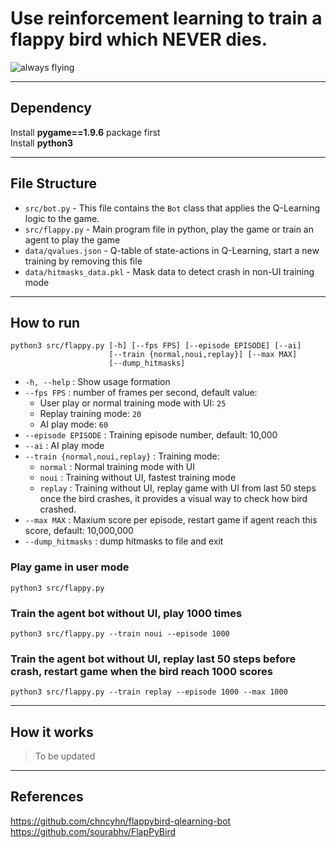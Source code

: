 
# Use reinforcement learning to train a flappy bird which NEVER dies.

![always flying](res/307K_flying.gif)

---

## Dependency
Install **pygame==1.9.6** package first<br>
Install **python3**

---
## File Structure
- `src/bot.py` - This file contains the `Bot` class that applies the Q-Learning logic to the game.
- `src/flappy.py` - Main program file in python, play the game or train an agent to play the game
- `data/qvalues.json` - Q-table of state-actions in Q-Learning, start a new training by removing this file
- `data/hitmasks_data.pkl` - Mask data to detect crash in non-UI training mode

---
## How to run
```
python3 src/flappy.py [-h] [--fps FPS] [--episode EPISODE] [--ai]
                      [--train {normal,noui,replay}] [--max MAX]
                      [--dump_hitmasks]
```

+ `-h, --help` : Show usage formation
+ `--fps FPS` : number of frames per second, default value:
  - User play or normal training mode with UI: `25`
  - Replay training mode: `20`
  - AI play mode: `60`
+ `--episode EPISODE` : Training episode number, default: 10,000
+ `--ai` : AI play mode
+ `--train {normal,noui,replay}` : Training mode:
  - `normal` : Normal training mode with UI
  - `noui` : Training without UI, fastest training mode
  - `replay` : Training without UI, replay game with UI from last 50 steps once the bird crashes, it provides a visual way to check how bird crashed.
+ `--max MAX` : Maxium score per episode, restart game if agent reach this score, default: 10,000,000
+ `--dump_hitmasks` : dump hitmasks to file and exit


### Play game in user mode
    python3 src/flappy.py

### Train the agent bot without UI, play 1000 times
    python3 src/flappy.py --train noui --episode 1000
### Train the agent bot without UI, replay last 50 steps before crash, restart game when the bird reach 1000 scores
    python3 src/flappy.py --train replay --episode 1000 --max 1000


---
## How it works

> To be updated

---
## References
https://github.com/chncyhn/flappybird-qlearning-bot<br>
https://github.com/sourabhv/FlapPyBird
